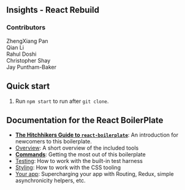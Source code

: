 ## Insights - React Rebuild  

### Contributors
<dl>
  <dt>ZhengXiang Pan</dt>
  <dt>Qian Li</dt>
  <dt>Rahul Doshi</dt>
  <dt>Christopher Shay</dt>
  <dt>Jay Puntham-Baker</dt>

</dl>

## Quick start

1. Run `npm start` to run after `git clone`.

## Documentation for the React BoilerPlate

- [**The Hitchhikers Guide to `react-boilerplate`**](docs/general/introduction.md): An introduction for newcomers to this boilerplate.
- [Overview](docs/general): A short overview of the included tools
- [**Commands**](docs/general/commands.md): Getting the most out of this boilerplate
- [Testing](docs/testing): How to work with the built-in test harness
- [Styling](docs/css): How to work with the CSS tooling
- [Your app](docs/js): Supercharging your app with Routing, Redux, simple
  asynchronicity helpers, etc.
